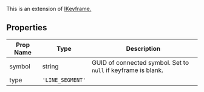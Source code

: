 This is an extension of [IKeyframe.](/Documentation/Interfaces/IKeyframe.md)

## Properties

| Prop Name | Type | Description |
| --------------------- | ------ | ------------------- |
| symbol | string | GUID of connected symbol. Set to `null` if keyframe is blank. |
| type | `'LINE_SEGMENT'` | |
